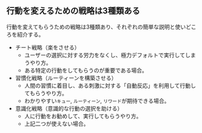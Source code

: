 


## 行動を変えるための戦略は3種類ある

行動を変えてもらうための戦略は3種類あり、それぞれの簡単な説明と使いどころを紹介する。

- チート戦略（楽をさせる）
    - ユーザーの選択に対する労力をなくし、極力デフォルトで実行してしまうやり方。
    - ある特定の行動をしてもらうのが重要である場合。
- 習慣化戦略（ルーティーンを構築させる）
    - 人間の習慣に着目し、ある刺激に対する「自動反応」を利用して行動してもらうやり方。
    - わかりやすい`キュー`, `ルーティーン`, `リワード`が期待できる場合。
- 意識化戦略（意識的な行動の選択を助ける）
    - 人に行動をお勧めして、実行してもらうやり方。
    - 上記二つが使えない場合。







